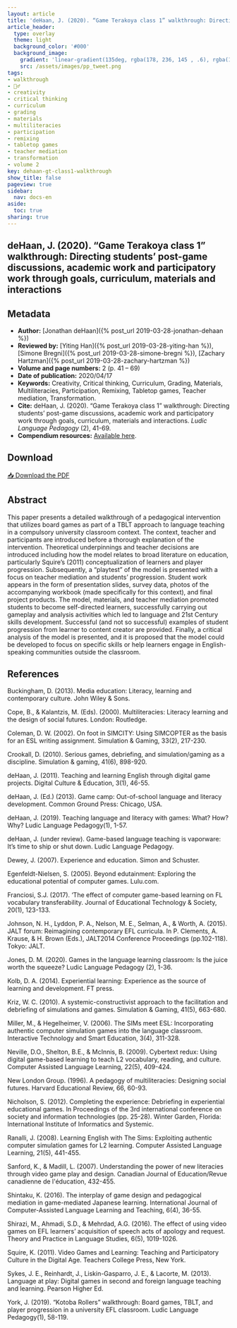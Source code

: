 ```yaml
---
layout: article
title: 'deHaan, J. (2020). “Game Terakoya class 1” walkthrough: Directing students’ post-game discussions, academic work and participatory work through goals, curriculum, materials and interactions'
article_header:
  type: overlay
  theme: light
  background_color: '#000'
  background_image:
    gradient: 'linear-gradient(135deg, rgba(178, 236, 145 , .6), rgba(147, 81, 182, .6))'
    src: /assets/images/pp_tweet.png
tags:
- walkthrough
- 🚶‍♂️
- creativity 
- critical thinking 
- curriculum 
- grading 
- materials 
- multiliteracies 
- participation 
- remixing 
- tabletop games 
- teacher mediation 
- transformation
- volume 2
key: dehaan-gt-class1-walkthrough
show_title: false
pageview: true
sidebar:
  nav: docs-en
aside:
  toc: true
sharing: true
---
```


## deHaan, J. (2020). “Game Terakoya class 1” walkthrough: Directing students’ post-game discussions, academic work and participatory work through goals, curriculum, materials and interactions

<!--more-->

## Metadata

- **Author:** [Jonathan deHaan]({% post_url 2019-03-28-jonathan-dehaan %})
- **Reviewed by:** [Yiting Han]({% post_url 2019-03-28-yiting-han %}), [Simone Bregni]({% post_url 2019-03-28-simone-bregni %}), [Zachary Hartzman]({% post_url 2019-03-28-zachary-hartzman %})
- **Volume and page numbers:** 2 (p. 41 – 69)
- **Date of publication:** 2020/04/17
- **Keywords:** Creativity, Critical thinking, Curriculum, Grading, Materials, Multiliteracies, Participation, Remixing, Tabletop games, Teacher mediation, Transformation.
- **Cite:** deHaan, J. (2020). “Game Terakoya class 1” walkthrough: Directing students’ post-game discussions, academic work and participatory work through goals, curriculum, materials and interactions. *Ludic Language Pedagogy* (2), 41-69.
- **Compendium resources:** [Available here](https://drive.google.com/open?id=1UODy98ylocZz8saRY-_u8eHO59eRYG1N).

## Download

<a class="button button--action button--rounded button--lg" href="/assets/publication-pdfs/dehaan-gtclass1-walkthrough.pdf"><i class="fas fa-file-download"></i> 📥 Download the PDF </a>

## Abstract

This paper presents a detailed walkthrough of a pedagogical intervention that utilizes board games as part of a TBLT approach to language teaching in a compulsory university classroom context. The context, teacher and participants are introduced before a thorough explanation of the intervention. Theoretical underpinnings and teacher decisions are introduced including how the model relates to broad literature on education, particularly Squire’s (2011) conceptualization of learners and player progression. Subsequently, a “playtest” of the model is presented with a focus on teacher mediation and students’ progression. Student work appears in the form of presentation slides, survey data, photos of the accompanying workbook (made specifically for this context), and final project products. The model, materials, and teacher mediation promoted students to become self-directed learners, successfully carrying out gameplay and analysis activities which led to language and 21st Century skills development. Successful (and not so successful) examples of student progression from learner to content creator are provided. Finally, a critical analysis of the model is presented, and it is proposed that the model could be developed to focus on specific skills or help learners engage in English-speaking communities outside the classroom.


## References

Buckingham, D. (2013). Media education: Literacy, learning and contemporary culture. John Wiley & Sons.

Cope, B., & Kalantzis, M. (Eds). (2000). Multiliteracies: Literacy learning and the design of social futures. London: Routledge.

Coleman, D. W. (2002). On foot in SIMCITY: Using SIMCOPTER as the basis for an ESL writing assignment. Simulation & Gaming, 33(2), 217-230.

Crookall, D. (2010). Serious games, debriefing, and simulation/gaming as a discipline. Simulation & gaming, 41(6), 898-920.

deHaan, J. (2011). Teaching and learning English through digital game projects. Digital Culture & Education, 3(1), 46-55.

deHaan, J. (Ed.) (2013). Game camp: Out-of-school language and literacy development. Common Ground Press: Chicago, USA.

deHaan, J. (2019). Teaching language and literacy with games: What? How? Why? Ludic Language Pedagogy(1), 1-57.

deHaan, J. (under review). Game-based language teaching is vaporware: It’s time to ship or shut down. Ludic Language Pedagogy.

Dewey, J. (2007). Experience and education. Simon and Schuster.

Egenfeldt-Nielsen, S. (2005). Beyond edutainment: Exploring the educational potential of computer games. Lulu.com.

Franciosi, S.J. (2017). ‘The effect of computer game-based learning on FL vocabulary transferability. Journal of Educational Technology & Society, 20(1), 123-133.

Johnson, N. H., Lyddon, P. A., Nelson, M. E., Selman, A., & Worth, A. (2015). JALT forum: Reimagining contemporary EFL curricula. In P. Clements, A. Krause, & H. Brown (Eds.), JALT2014 Conference Proceedings (pp.102-118). Tokyo: JALT.

Jones, D. M. (2020). Games in the language learning classroom: Is the juice worth the squeeze? Ludic Language Pedagogy (2), 1-36.

Kolb, D. A. (2014). Experiential learning: Experience as the source of learning and development. FT press.

Kriz, W. C. (2010). A systemic-constructivist approach to the facilitation and debriefing of simulations and games. Simulation & Gaming, 41(5), 663-680.

Miller, M., & Hegelheimer, V. (2006). The SIMs meet ESL: Incorporating authentic computer simulation games into the language classroom. Interactive Technology and Smart Education, 3(4), 311-328.

Neville, D.O., Shelton, B.E., & McInnis, B. (2009). Cybertext redux: Using digital game-based learning to teach L2 vocabulary, reading, and culture. Computer Assisted Language Learning, 22(5), 409-424.

New London Group. (1996). A pedagogy of multiliteracies: Designing social futures. Harvard Educational Review, 66, 60-93.

Nicholson, S. (2012). Completing the experience: Debriefing in experiential educational games. In Proceedings of the 3rd international conference on society and information technologies (pp. 25-28). Winter Garden, Florida: International Institute of Informatics and Systemic.

Ranalli, J. (2008). Learning English with The Sims: Exploiting authentic computer simulation games for L2 learning. Computer Assisted Language Learning, 21(5), 441-455.

Sanford, K., & Madill, L. (2007). Understanding the power of new literacies through video game play and design. Canadian Journal of Education/Revue canadienne de l'éducation, 432-455.

Shintaku, K. (2016). The interplay of game design and pedagogical mediation in game-mediated Japanese learning. International Journal of Computer-Assisted Language Learning and Teaching, 6(4), 36-55.

Shirazi, M., Ahmadi, S.D., & Mehrdad, A.G. (2016). The effect of using video games on EFL learners’ acquisition of speech acts of apology and request. Theory and Practice in Language Studies, 6(5), 1019-1026.

Squire, K. (2011). Video Games and Learning: Teaching and Participatory Culture in the Digital Age. Teachers College Press, New York.

Sykes, J. E., Reinhardt, J., Liskin-Gasparro, J. E., & Lacorte, M. (2013). Language at play: Digital games in second and foreign language teaching and learning. Pearson Higher Ed.

York, J. (2019). “Kotoba Rollers” walkthrough: Board games, TBLT, and player progression in a university EFL classroom. Ludic Language Pedagogy(1), 58-119.
